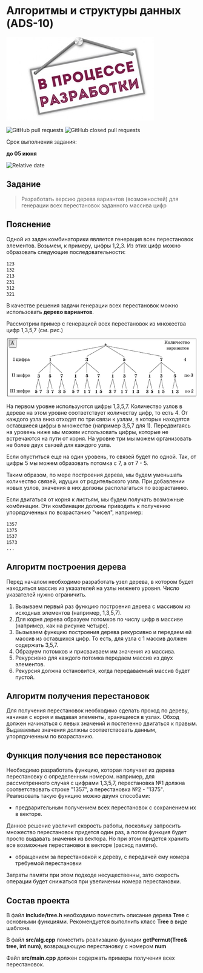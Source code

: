 # Алгоритмы и структуры данных (ADS-10)

![](images/undercons.jpg)

![GitHub pull requests](https://img.shields.io/github/issues-pr/NNTU-CS/ADS-10)
![GitHub closed pull requests](https://img.shields.io/github/issues-pr-closed/NNTU-CS/ADS-10)

Срок выполнения задания:

**до 05 июня** 

![Relative date](https://img.shields.io/date/1654462800)

## Задание

> Разработать версию дерева вариантов (возможностей) для генерации всех перестановок заданного массива цифр

## Пояснение

Одной из задач комбинаторики является генерация всех перестановок элементов. Возьмем, к примеру, цифры 1,2,3. Из этих цифр можно образовать следующие последовательности:

```
123
132
213
231
312
321
```

В качестве решения задачи генерации всех перестановок можно использовать **дерево вариантов**.

Рассмотрим пример с генерацией всех перестановок из множества цифр 1,3,5,7 (см. рис.)

![](images/51.gif)

На первом уровне используются цифры 1,3,5,7. Количество узлов в дереве на этом уровне соответствует количеству цифр, то есть 4. 
От каждого узла вниз отходят по три связи к узлам, в которых находятся оставшиеся цифры в множестве (например 3,5,7 для 1). Передвигаясь на уровень ниже мы можем использовать цифры, которые не встречаются на пути от корня. На уровне три мы можем организовать не более двух связей для каждого узла.

Если опуститься еще на один уровень, то связей будет по одной. Так, от цифры 5 мы можем образовать потомка с 7, а от 7 - 5.

Таким образом, по мере построения дерева, мы будем уменьшать количество связей, идущих от родительского узла. При добавлении новых узлов, значения в них должны располагаться по возрастанию. 

Если двигаться от корня к листьям, мы будем получать возможные комбинации. Эти комбинации должны приводить к получению упорядоченных по возрастанию "чисел", например:

```
1357
1375
1537
1573
...
```

## Алгоритм построения дерева

Перед началом необходимо разработать узел дерева, в котором будет находиться массив из указателей на узлы нижнего уровня. Число указателей нужно ограничить.

1. Вызываем первый раз функцию построения дерева с массивом из исходных элементов (например, 1,3,5,7).
1. Для корня дерева образуем потомков по числу цифр в массиве (например, как на рисунке четыре).
1. Вызываем функцию построения дерева рекурсивно и передаем ей массив из оставшихся цифр. То есть, для узла с 1 массив должен содержать 3,5,7. 
1. Образуем потомков и присваиваем им значения из массива.
1. Рекурсивно для каждого потомка передаем массив из двух элементов.
1. Рекурсия должна остановится, когда передаваемый массив будет пустой.

## Алгоритм получения перестановок

Для получения перестановок необходимо сделать проход по дереву, начиная с корня и выдавая элементы, хранящиеся в узлах. Обход должен начинаться с левых значений и постепенно двигаться к правым. Выдаваемые значения должны соответствовать данным, упорядоченным по возрастанию.

## Функция получения все перестановок

Необходимо разработать функцию, которая получает из дерева перестановку с определенным номером. например, для рассмотренного случая с цифрами 1,3,5,7, перестановка №1 должна соответствовать строке "1357", а перестановка №2 - "1375". Реализовать такую функцию можно двумя способами:

- предварительным получением всех перестановок с сохранением их в векторе. 

Данное решение увеличит скорость работы, поскольку запросить множество перестановок придется один раз, а потом функция будет просто выдавать значения из вектора. Но при этом придется хранить все возможные перестановки в векторе (расход памяти).

- обращением за перестановкой к дереву, с передачей ему номера требуемой перестановки

Затраты памяти при этом подходе несущественны, зато скорость операции будет снижаться при увеличении номера перестановки.

## Состав проекта

В файл **include/tree.h** необходимо поместить описание дерева **Tree** с основными функциями. Рекомендуется выполнить класс **Tree** в виде шаблона.

В файл **src/alg.cpp** поместить реализацию функции **getPermut(Tree& tree, int num)**, возвращающую перестановку с номером **num** 

Файл **src/main.cpp** должен содержать примеры получения всех перестановок.


